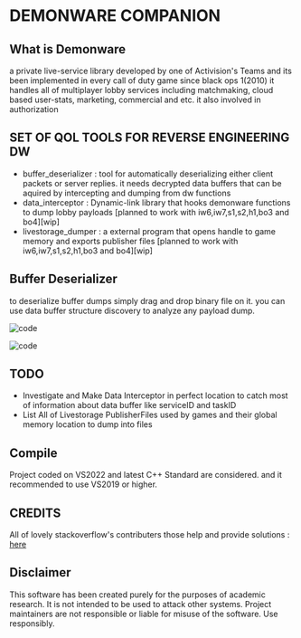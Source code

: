# DEMONWARE COMPANION

## What is Demonware 
a private live-service library developed by one of Activision's Teams and its been implemented in every call of duty game since black ops 1(2010)
it handles all of multiplayer lobby services including matchmaking, cloud based user-stats, marketing, commercial and etc. it also involved in authorization


## SET OF QOL TOOLS FOR REVERSE ENGINEERING DW
- buffer_deserializer : tool for automatically deserializing either client packets or server replies. it needs decrypted data buffers that can be aquired by intercepting and dumping from dw functions
- data_interceptor : Dynamic-link library that hooks demonware functions to dump lobby payloads [planned to work with iw6,iw7,s1,s2,h1,bo3 and bo4][wip]
- livestorage_dumper : a external program that opens handle to game memory and exports publisher files [planned to work with iw6,iw7,s1,s2,h1,bo3 and bo4][wip]


## Buffer Deserializer
to deserialize buffer dumps simply drag and drop binary file on it. you can use data buffer structure discovery to analyze any payload dump.

![code](https://raw.githubusercontent.com/hosseinpourziyaie/demonware_companion/master/documentation/screenshot_0001.jpg)

![code](https://raw.githubusercontent.com/hosseinpourziyaie/demonware_companion/master/documentation/screenshot_0002.jpg)

## TODO
- Investigate and Make Data Interceptor in perfect location to catch most of information about data buffer like serviceID and taskID
- List All of Livestorage PublisherFiles used by games and their global memory location to dump into files

## Compile
Project coded on VS2022 and latest C++ Standard are considered. and it recommended to use VS2019 or higher.

## CREDITS
All of lovely stackoverflow's contributers those help and provide solutions : [here](https://stackoverflow.com/)

## Disclaimer
This software has been created purely for the purposes of academic research. It is not intended to be used to attack other systems. Project maintainers are not responsible or liable for misuse of the software. Use responsibly.


